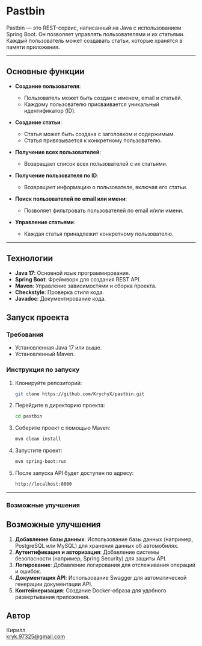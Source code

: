 # Pastbin

Pastbin — это REST-сервис, написанный на Java с использованием Spring Boot. Он позволяет управлять пользователями и их статьями. Каждый пользователь может создавать статьи, которые хранятся в памяти приложения.

---

## Основные функции

- **Создание пользователя**:
  - Пользователь может быть создан с именем, email и статьёй.
  - Каждому пользователю присваивается уникальный идентификатор (ID).

- **Создание статьи**:
  - Статья может быть создана с заголовком и содержимым.
  - Статья привязывается к конкретному пользователю.

- **Получение всех пользователей**:
  - Возвращает список всех пользователей с их статьями.

- **Получение пользователя по ID**:
  - Возвращает информацию о пользователе, включая его статьи.

- **Поиск пользователей по email или имени**:
  - Позволяет фильтровать пользователей по email и/или имени.

- **Управление статьями**:
  - Каждая статья принадлежит конкретному пользователю.

---

## Технологии

- **Java 17**: Основной язык программирования.
- **Spring Boot**: Фреймворк для создания REST API.
- **Maven**: Управление зависимостями и сборка проекта.
- **Checkstyle**: Проверка стиля кода.
- **Javadoc**: Документирование кода.

## Запуск проекта

### Требования

- Установленная Java 17 или выше.
- Установленный Maven.

### Инструкция по запуску

1. Клонируйте репозиторий:
   ```bash
   git clone https://github.com/KrychyX/pastbin.git

2. Перейдите в директорию проекта:
   ```bash
   cd pastbin
   
3. Соберите проект с помощью Maven:
   ```bash
   mvn clean install

4. Запустите проект:
   ```bash
   mvn spring-boot:run

5. После запуска API будет доступен по адресу:
   ```bash
   http://localhost:8080


---

### **Возможные улучшения**

## Возможные улучшения

1. **Добавление базы данных**: Использование базы данных (например, PostgreSQL или MySQL) для хранения данных об автомобилях.
2. **Аутентификация и авторизация**: Добавление системы безопасности (например, Spring Security) для защиты API.
3. **Логирование**: Добавление логирования для отслеживания операций и ошибок.
4. **Документация API**: Использование Swagger для автоматической генерации документации API.
5. **Контейнеризация**: Создание Docker-образа для удобного развертывания приложения.

## Автор

Кирилл  
kryk.97325@gmail.com
